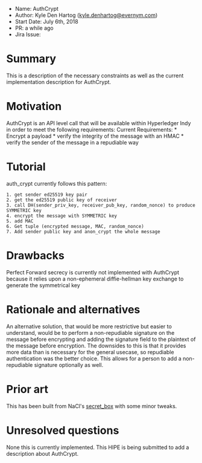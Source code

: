- Name: AuthCrypt
- Author: Kyle Den Hartog (kyle.denhartog@evernym.com)
- Start Date: July 6th, 2018
- PR: a while ago
- Jira Issue: 

# Summary
[summary]: #summary

This is a description of the necessary constraints as well as the current implementation description for AuthCrypt.

# Motivation
[motivation]: #motivation

AuthCrypt is an API level call that will be available within Hyperledger Indy in order to meet the following requirements:
Current Requirements:
    * Encrypt a payload
    * verify the integrity of the message with an HMAC
    * verify the sender of the message in a repudiable way

# Tutorial
[tutorial]: #tutorial

auth_crypt currently follows this pattern:

    1. get sender ed25519 key pair
    2. get the ed25519 public key of receiver
    3. call DH(sender_priv_key, receiver_pub_key, random_nonce) to produce SYMMETRIC key
    4. encrypt the message with SYMMETRIC key
    5. add MAC
    6. Get tuple (encrypted message, MAC, random_nonce)
    7. Add sender public key and anon_crypt the whole message


# Drawbacks
[drawbacks]: #drawbacks

Perfect Forward secrecy is currently not implemented with AuthCrypt because it relies upon a non-ephemeral diffie-hellman key exchange to generate the symmetrical key

# Rationale and alternatives
[alternatives]: #alternatives

An alternative solution, that would be more restrictive but easier to understand, would be to perform a non-repudiable signature on the message before encrypting and adding the signature field to the plaintext of the message before encryption. The downsides to this is that it provides more data than is necessary for the general usecase, so repudiable authentication was the better choice. This allows for a person to add a non-repudiable signature optionally as well.

# Prior art
[prior-art]: #prior-art

This has been built from NaCl's [secret_box](https://nacl.cr.yp.to/secretbox.html) with some minor tweaks.

# Unresolved questions
[unresolved]: #unresolved-questions

None this is currently implemented. This HIPE is being submitted to add a description about AuthCrypt.
